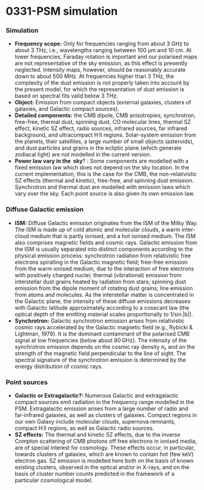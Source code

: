 # 0331-PSM simulation

### Simulation

* **Frequency scope:** Only for frequencies ranging from about 3 GHz to about 3 THz, i.e., wavelengths ranging between 100 µm and 10 cm. At lower frequencies, Faraday rotation is important and our polarised maps are not representative of the sky emission, as this effect is presently neglected. Intensity maps, however, should be reasonably accurate down to about 500 MHz. At frequencies higher than 3 THz, the complexity of the dust emission is not properly taken into account by the present model, for which the representation of dust emission is based on spectral fits valid below 3 THz.
* **Object:** Emission from compact objects (external galaxies, clusters of galaxies, and Galactic compact sources).
* **Detailed components:**  the CMB dipole, CMB anisotropies, synchrotron, free-free, thermal dust, spinning dust, CO molecular lines, thermal SZ effect, kinetic SZ effect, radio sources, infrared sources, far infrared background, and ultracompact H II regions. Solar-system emission from the planets, their satellites, a large number of small objects (asteroids), and dust particles and grains in the ecliptic plane (which generate zodiacal light) are not modelled in the current version.
* **Power law vary in the  sky**? : Some components are modelled with a fixed emission law which does not depend on the sky location. In the current implementation, this is the case for the CMB, the non-relativistic SZ effects (thermal and kinetic), free-free, and spinning dust emission. Synchrotron and thermal dust are modelled with emission laws which vary over the sky. Each point source is also given its own emission law.

### Diffuse Galactic emission

* **ISM:** Diffuse Galactic emission originates from the ISM of the Milky Way. The ISM is made up of cold atomic and molecular clouds, a warm inter-cloud medium that is partly ionised, and a hot ionised medium. The ISM also comprises magnetic fields and cosmic rays. Galactic emission from the ISM is usually separated into distinct components according to the physical emission process: synchrotron radiation from relativistic free electrons spiralling in the Galactic magnetic field; free-free emission from the warm ionised medium, due to the interaction of free electrons with positively charged nuclei; thermal (vibrational) emission from interstellar dust grains heated by radiation from stars; spinning dust emission from the dipole moment of rotating dust grains; line emission from atoms and molecules. As the interstellar matter is concentrated in the Galactic plane, the intensity of these diffuse emissions decreases with Galactic latitude approximately according to a cosecant law (the optical depth of the emitting material scales proportionally to 1/sin |b|).
* **Synchrotron:** Galactic synchrotron emission arises from relativistic cosmic rays accelerated by the Galactic magnetic field (e.g., Rybicki & Lightman, 1979). It is the dominant contaminant of the polarised CMB signal at low frequencies (below about 80 GHz). The intensity of the synchrotron emission depends on the cosmic ray density _nₑ_ and on the strength of the magnetic field perpendicular to the line of sight. The spectral signature of the synchrotron emission is determined by the energy distribution of cosmic rays.

### Point sources

* **Galactic or Extragalactic?:** Numerous Galactic and extragalactic compact sources emit radiation in the frequency range modelled in the PSM. Extragalactic emission arises from a large number of radio and far-infrared galaxies, as well as clusters of galaxies. Compact regions in our own Galaxy include molecular clouds, supernova remnants, compact H II regions, as well as Galactic radio sources.
* **SZ effects:** The thermal and kinetic SZ effects, due to the inverse Compton scattering of CMB photons off free electrons in ionised media, are of special interest for cosmology. These effects occur, in particular, towards clusters of galaxies, which are known to contain hot (few keV) electron gas. SZ emission is modelled here both on the basis of known existing clusters, observed in the optical and/or in X-rays, and on the basis of cluster number counts predicted in the framework of a particular cosmological model.







